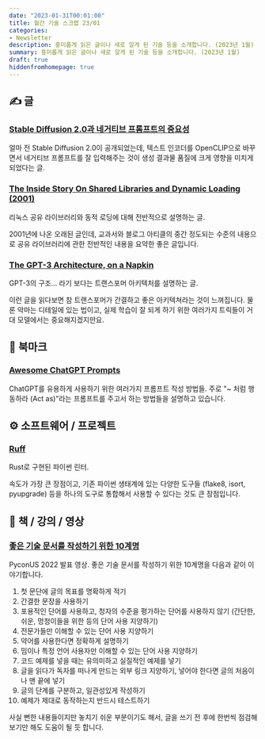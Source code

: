 ```yaml
---
date: "2023-01-31T00:01:00"
title: 월간 기술 스크랩 23/01
categories:
- Newsletter
description: 흥미롭게 읽은 글이나 새로 알게 된 기술 등을 소개합니다. (2023년 1월)
summary: 흥미롭게 읽은 글이나 새로 알게 된 기술 등을 소개합니다. (2023년 1월)
draft: true
hiddenfromhomepage: true
---
```


## ✍️ 글

### [Stable Diffusion 2.0과 네거티브 프롬프트의 중요성](https://news.hada.io/topic?id=7931)

얼마 전 Stable Diffusion 2.0이 공개되었는데,
텍스트 인코더를 OpenCLIP으로 바꾸면서 네거티브 프롬프트를 잘 입력해주는 것이
생성 결과물 품질에 크게 영향을 미치게 되었다는 글.

### [The Inside Story On Shared Libraries and Dynamic Loading (2001)](https://www.scribd.com/document/68234210/The-Inside-Story-on-Shared-Libraries-and-Dynamic-Loading#)

리눅스 공유 라이브러리와 동적 로딩에 대해 전반적으로 설명하는 글.

2001년에 나온 오래된 글인데, 교과서와 블로그 아티클의 중간 정도되는 수준의 내용으로
공유 라이브러리에 관한 전반적인 내용을 요약한 좋은 글입니다.

### [The GPT-3 Architecture, on a Napkin](https://dugas.ch/artificial_curiosity/GPT_architecture.html)

GPT-3의 구조... 라기 보다는 트랜스포머 아키텍처를 설명하는 글.

이런 글을 읽다보면 참 트랜스포머가 간결하고 좋은 아키텍쳐라는 것이 느껴집니다.
물론 악마는 디테일에 있는 법이고, 실제 학습이 잘 되게 하기 위한 여러가지 트릭들이 거대 모델에서는
중요해지겠지만요.

## 📌 북마크

### [Awesome ChatGPT Prompts](https://github.com/f/awesome-chatgpt-prompts)

ChatGPT를 유용하게 사용하기 위한 여러가지 프롬프트 작성 방법들.
주로 "~ 처럼 행동하라 (Act as)"라는 프롬프트를 주고서 하는 방법들을 설명하고 있습니다.

<!-- ## 📰 기술 뉴스 -->

## ⚙️ 소프트웨어 / 프로젝트

### [Ruff](https://github.com/charliermarsh/ruff)

Rust로 구현된 파이썬 린터.

속도가 가장 큰 장점이고, 기존 파이썬 생태계에 있는 다양한 도구들 (flake8, isort, pyupgrade) 등을
하나의 도구로 통합해서 사용할 수 있다는 것도 큰 장점입니다.

## 📙 책 / 강의 / 영상

### [좋은 기술 문서를 작성하기 위한 10계명](https://www.youtube.com/watch?app=desktop&v=9WobKoE9OPI&feature=youtu.be)

PyconUS 2022 발표 영상. 좋은 기술 문서를 작성하기 위한 10계명을 다음과 같이 이야기합니다.

1. 첫 문단에 글의 목표를 명확하게 적기
2. 간결한 문장을 사용하기
3. 포용적인 단어를 사용하고, 청자의 수준을 평가하는 단어를 사용하지 않기 (간단한, 쉬운, 멍청이들을 위한 등의 단어 사용 지양하기)
4. 전문가들만 이해할 수 있는 단어 사용 지양하기
5. 약어를 사용한다면 정확하게 설명하기
6. 밈이나 특정 언어 사용자만 이해할 수 있는 단어 사용 지양하기
7. 코드 예제를 넣을 때는 유의미하고 실질적인 예제를 넣기
8. 글을 읽다가 독자를 떠나게 만드는 외부 링크 지양하기, 넣어야 한다면 글의 처음이나 맨 끝에 넣기
9. 글의 단계를 구분하고, 일관성있게 작성하기
10. 예제가 제대로 동작하는지 반드시 테스트하기

사실 뻔한 내용들이지만 놓치기 쉬운 부분이기도 해서, 글을 쓰기 전 후에 한번씩 점검해보기만 해도 도움이 될 듯 합니다.
